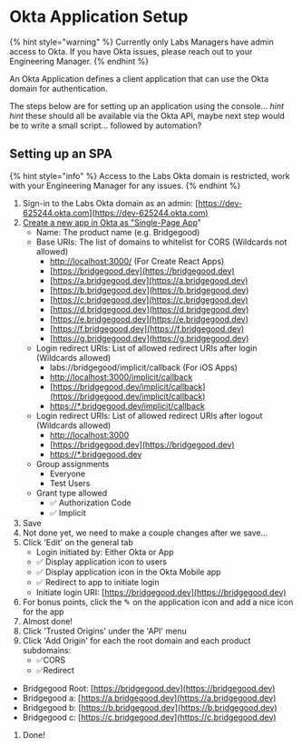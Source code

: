 # Okta Application Setup

{% hint style="warning" %}
Currently only Labs Managers have admin access to Okta. If you have Okta issues, please reach out to your Engineering Manager.
{% endhint %}

An Okta Application defines a client application that can use the Okta domain for authentication.

The steps below are for setting up an application using the console... _hint hint_ these should all be available via the Okta API, maybe next step would be to write a small script... followed by automation?

## Setting up an SPA

{% hint style="info" %}
Access to the Labs Okta domain is restricted, work with your Engineering Manager for any issues.
{% endhint %}

1. Sign-in to the Labs Okta domain as an admin: [https://dev-625244.okta.com](https://dev-625244.okta.com)
2. [Create a new app in Okta as "Single-Page App](https://dev-625244-admin.okta.com/dev/console/apps/new)"
   * Name: The product name (e.g. Bridgegood)
   * Base URIs: The list of domains to whitelist for CORS (Wildcards not allowed)
     * [http://localhost:3000/](http://localhost:3000) (For Create React Apps)
     * [https://bridgegood.dev](https://bridgegood.dev)
     * [https://a.bridgegood.dev](https://a.bridgegood.dev)
     * [https://b.bridgegood.dev](https://b.bridgegood.dev)
     * [https://c.bridgegood.dev](https://c.bridgegood.dev)
     * [https://d.bridgegood.dev](https://d.bridgegood.dev)
     * [https://e.bridgegood.dev](https://e.bridgegood.dev)
     * [https://f.bridgegood.dev](https://f.bridgegood.dev)
     * [https://g.bridgegood.dev](https://g.bridgegood.dev)
   * Login redirect URIs: List of allowed redirect URIs after login (Wildcards allowed)
     * labs://bridgegood/implicit/callback (For iOS Apps)
     * [http://localhost:3000/implicit/callback](http://localhost:3000/implicit/callback)
     * [https://bridgegood.dev/implicit/callback](https://bridgegood.dev/implicit/callback)
     * [https://\*.bridgegood.dev/implicit/callback](https://\*.bridgegood.dev/implicit/callback)
   * Login redirect URIs: List of allowed redirect URIs after logout (Wildcards allowed)
     * [http://localhost:3000](http://localhost:3000)
     * [https://bridgegood.dev](https://bridgegood.dev)
     * [https://\*.bridgegood.dev](https://\*.bridgegood.dev)
   * Group assignments
     * Everyone
     * Test Users
   * Grant type allowed
     * ✅ Authorization Code
     * ✅ Implicit
3. Save
4. Not done yet, we need to make a couple changes after we save...
5. Click 'Edit' on the general tab
   * Login initiated by: Either Okta or App
   * ✅ Display application icon to users
   * ✅ Display application icon in the Okta Mobile app
   * ✅ Redirect to app to initiate login
   * Initiate login URI: [https://bridgegood.dev](https://bridgegood.dev)
6. For bonus points, click the ✎ on the application icon and add a nice icon for the app
7. Almost done!
8. Click 'Trusted Origins' under the 'API' menu
9. Click 'Add Origin' for each the root domain and each product subdomains:
   * ✅CORS
   * ✅Redirect

* Bridgegood Root: [https://bridgegood.dev](https://bridgegood.dev)
* Bridgegood a: [https://a.bridgegood.dev](https://a.bridgegood.dev)
* Bridgegood b: [https://b.bridgegood.dev](https://b.bridgegood.dev)
* Bridgegood c: [https://c.bridgegood.dev](https://c.bridgegood.dev)

1. Done!
